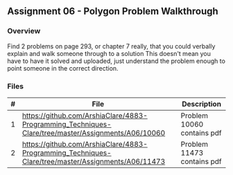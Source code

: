 ## Assignment 06 - Polygon Problem Walkthrough
### Overview
Find 2 problems on page 293, or chapter 7 really, that you could verbally explain and walk someone through to a solution This doesn't mean you have to have it solved and uploaded, just understand the problem enough to point someone in the correct direction.

### Files
|   #   | File                       | Description                                                |
| :---: | -------------------------- | ---------------------------------------------------------- |
|   1   | https://github.com/ArshiaClare/4883-Programming_Techniques-Clare/tree/master/Assignments/A06/10060     | Problem 10060 contains pdf    |  
|2| https://github.com/ArshiaClare/4883-Programming_Techniques-Clare/tree/master/Assignments/A06/11473 | Problem 11473 contains pdf|
